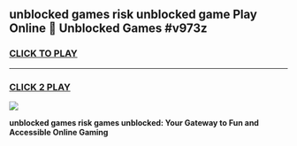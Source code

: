 
## unblocked games risk unblocked game Play Online 👋 Unblocked Games #v973z
<h3>
<a href="https://premium.freeplayer.one?title=unblocked_games_risk&ref=21F">CLICK TO PLAY</a></h3>
<hr>

<h3>
<a href="https://premium.freeplayer.one?title=unblocked_games_risk&ref=21F">CLICK 2 PLAY</a>
  
</h3>

<a href="https://premium.freeplayer.one?title=unblocked_games_risk&ref=21F/"><img src="https://clearcache.store/games.png"></a>


**unblocked games risk games unblocked: Your Gateway to Fun and Accessible Online Gaming**

